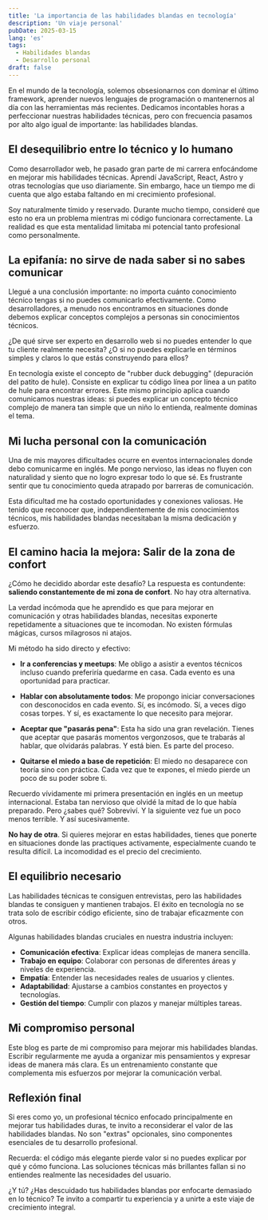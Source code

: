 ```yaml
---
title: 'La importancia de las habilidades blandas en tecnología'
description: 'Un viaje personal'
pubDate: 2025-03-15
lang: 'es'
tags:
  - Habilidades blandas
  - Desarrollo personal
draft: false
---
```


En el mundo de la tecnología, solemos obsesionarnos con dominar el último framework, aprender nuevos lenguajes de programación o mantenernos al día con las herramientas más recientes. Dedicamos incontables horas a perfeccionar nuestras habilidades técnicas, pero con frecuencia pasamos por alto algo igual de importante: las habilidades blandas.

## El desequilibrio entre lo técnico y lo humano

Como desarrollador web, he pasado gran parte de mi carrera enfocándome en mejorar mis habilidades técnicas. Aprendí JavaScript, React, Astro y otras tecnologías que uso diariamente. Sin embargo, hace un tiempo me di cuenta que algo estaba faltando en mi crecimiento profesional.

Soy naturalmente tímido y reservado. Durante mucho tiempo, consideré que esto no era un problema mientras mi código funcionara correctamente. La realidad es que esta mentalidad limitaba mi potencial tanto profesional como personalmente.

## La epifanía: no sirve de nada saber si no sabes comunicar

Llegué a una conclusión importante: no importa cuánto conocimiento técnico tengas si no puedes comunicarlo efectivamente. Como desarrolladores, a menudo nos encontramos en situaciones donde debemos explicar conceptos complejos a personas sin conocimientos técnicos.

¿De qué sirve ser experto en desarrollo web si no puedes entender lo que tu cliente realmente necesita? ¿O si no puedes explicarle en términos simples y claros lo que estás construyendo para ellos?

En tecnología existe el concepto de "rubber duck debugging" (depuración del patito de hule). Consiste en explicar tu código línea por línea a un patito de hule para encontrar errores. Este mismo principio aplica cuando comunicamos nuestras ideas: si puedes explicar un concepto técnico complejo de manera tan simple que un niño lo entienda, realmente dominas el tema.

## Mi lucha personal con la comunicación

Una de mis mayores dificultades ocurre en eventos internacionales donde debo comunicarme en inglés. Me pongo nervioso, las ideas no fluyen con naturalidad y siento que no logro expresar todo lo que sé. Es frustrante sentir que tu conocimiento queda atrapado por barreras de comunicación.

Esta dificultad me ha costado oportunidades y conexiones valiosas. He tenido que reconocer que, independientemente de mis conocimientos técnicos, mis habilidades blandas necesitaban la misma dedicación y esfuerzo.

## El camino hacia la mejora: Salir de la zona de confort

¿Cómo he decidido abordar este desafío? La respuesta es contundente: **saliendo constantemente de mi zona de confort**. No hay otra alternativa.

La verdad incómoda que he aprendido es que para mejorar en comunicación y otras habilidades blandas, necesitas exponerte repetidamente a situaciones que te incomodan. No existen fórmulas mágicas, cursos milagrosos ni atajos.

Mi método ha sido directo y efectivo:

- **Ir a conferencias y meetups**: Me obligo a asistir a eventos técnicos incluso cuando preferiría quedarme en casa. Cada evento es una oportunidad para practicar.
- **Hablar con absolutamente todos**: Me propongo iniciar conversaciones con desconocidos en cada evento. Sí, es incómodo. Sí, a veces digo cosas torpes. Y sí, es exactamente lo que necesito para mejorar.

- **Aceptar que "pasarás pena"**: Esta ha sido una gran revelación. Tienes que aceptar que pasarás momentos vergonzosos, que te trabarás al hablar, que olvidarás palabras. Y está bien. Es parte del proceso.

- **Quitarse el miedo a base de repetición**: El miedo no desaparece con teoría sino con práctica. Cada vez que te expones, el miedo pierde un poco de su poder sobre ti.

Recuerdo vívidamente mi primera presentación en inglés en un meetup internacional. Estaba tan nervioso que olvidé la mitad de lo que había preparado. Pero ¿sabes qué? Sobreviví. Y la siguiente vez fue un poco menos terrible. Y así sucesivamente.

**No hay de otra**. Si quieres mejorar en estas habilidades, tienes que ponerte en situaciones donde las practiques activamente, especialmente cuando te resulta difícil. La incomodidad es el precio del crecimiento.

## El equilibrio necesario

Las habilidades técnicas te consiguen entrevistas, pero las habilidades blandas te consiguen y mantienen trabajos. El éxito en tecnología no se trata solo de escribir código eficiente, sino de trabajar eficazmente con otros.

Algunas habilidades blandas cruciales en nuestra industria incluyen:

- **Comunicación efectiva**: Explicar ideas complejas de manera sencilla.
- **Trabajo en equipo**: Colaborar con personas de diferentes áreas y niveles de experiencia.
- **Empatía**: Entender las necesidades reales de usuarios y clientes.
- **Adaptabilidad**: Ajustarse a cambios constantes en proyectos y tecnologías.
- **Gestión del tiempo**: Cumplir con plazos y manejar múltiples tareas.

## Mi compromiso personal

Este blog es parte de mi compromiso para mejorar mis habilidades blandas. Escribir regularmente me ayuda a organizar mis pensamientos y expresar ideas de manera más clara. Es un entrenamiento constante que complementa mis esfuerzos por mejorar la comunicación verbal.

## Reflexión final

Si eres como yo, un profesional técnico enfocado principalmente en mejorar tus habilidades duras, te invito a reconsiderar el valor de las habilidades blandas. No son "extras" opcionales, sino componentes esenciales de tu desarrollo profesional.

Recuerda: el código más elegante pierde valor si no puedes explicar por qué y cómo funciona. Las soluciones técnicas más brillantes fallan si no entiendes realmente las necesidades del usuario.

¿Y tú? ¿Has descuidado tus habilidades blandas por enfocarte demasiado en lo técnico? Te invito a compartir tu experiencia y a unirte a este viaje de crecimiento integral.
